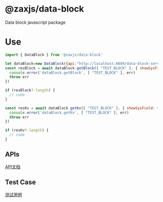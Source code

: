 # @zaxjs/data-block
Data block javascript package

# Use
``` js
import { DataBlock } from '@zaxjs/data-block'

let dataBlock=new DataBlock({api:"http://localhost:8089/data-block-service-api/v1/open", key:"Y2wwemk4aWtnMDAwMjA4bDQ4c3VrZzB5bA=="}) // 建议配置为全局单例对象
const resBlock = await dataBlock.getBlock([ "TEST_BLOCK" ], { showSysField: false , ttl: '5m', showGroupInfo:false, }).catch((err) => {
  console.error('dataBlock.getBlock', [ "TEST_BLOCK" ], err)
  throw err
})

if (resBlock?.length) {
  // code
}

const resKv = await dataBlock.getKv([ "TEST_BLOCK" ], { showSysField: false , ttl: '5m', showGroupInfo:false, }).catch((err) => {
  console.error('dataBlock.getKv', [ "TEST_BLOCK" ], err)
  throw err
})

if (resKv?.length) {
  // code
}
```

## APIs
[API文档](https://github.com/zaxjs/data-block-javascript/tree/main/docs)

## Test Case
[测试用例](https://github.com/zaxjs/data-block-javascript/blob/main/__tests__/index.spec.ts)